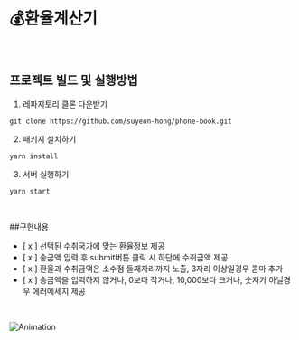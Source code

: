 # 💰환율계산기

<br>

## 프로젝트 빌드 및 실행방법

1. 레파지토리 클론 다운받기

```
git clone https://github.com/suyeon-hong/phone-book.git
```

2. 패키지 설치하기

```
yarn install
```

3. 서버 실행하기

```
yarn start
```

<br>

##구현내용

- [ x ] 선택된 수취국가에 맞는 환율정보 제공
- [ x ] 송금액 입력 후 submit버튼 클릭 시 하단에 수취금액 제공
- [ x ] 환율과 수취금액은 소수점 둘째자리까지 노출, 3자리 이상일경우 콤마 추가
- [ x ] 송금액을 입력하지 않거나, 0보다 작거나, 10,000보다 크거나, 숫자가 아닐경우 에러메세지 제공

<br>

![Animation](https://user-images.githubusercontent.com/78653426/152711805-1ca0727b-ce03-4ba1-acea-959a8ed7b24a.gif)
